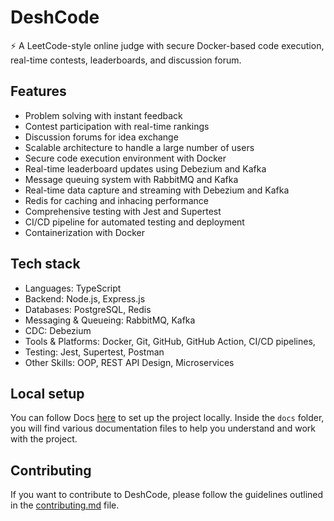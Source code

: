 # DeshCode

⚡ A LeetCode-style online judge with secure Docker-based code execution, real-time contests, leaderboards, and discussion forum.

## Features
- Problem solving with instant feedback
- Contest participation with real-time rankings
- Discussion forums for idea exchange
- Scalable architecture to handle a large number of users
- Secure code execution environment with Docker
- Real-time leaderboard updates using Debezium and Kafka
- Message queuing system with RabbitMQ and Kafka
- Real-time data capture and streaming with Debezium and Kafka
- Redis for caching and inhacing performance
- Comprehensive testing with Jest and Supertest
- CI/CD pipeline for automated testing and deployment
- Containerization with Docker


## Tech stack
- Languages: TypeScript
- Backend: Node.js, Express.js
- Databases: PostgreSQL, Redis
- Messaging & Queueing: RabbitMQ, Kafka
- CDC: Debezium
- Tools & Platforms: Docker, Git, GitHub, GitHub Action, CI/CD pipelines,
- Testing: Jest, Supertest, Postman
- Other Skills: OOP, REST API Design, Microservices

## Local setup

You can follow Docs [here](docs) to set up the project locally.
Inside the `docs` folder, you will find various documentation files to help you understand and work with the project.

## Contributing

If you want to contribute to DeshCode, please follow the guidelines outlined in the [contributing.md](contributing.md) file.
